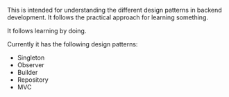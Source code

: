 This is intended for understanding the different design patterns in backend development. It follows the practical approach for learning something.

It follows learning by doing.

Currently it has the following design patterns:
- Singleton
- Observer
- Builder
- Repository
- MVC